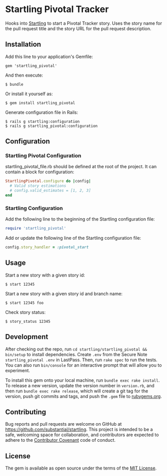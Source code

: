 # Startling Pivotal Tracker

Hooks into [Startling](https://rubygems.org/gems/startling) to start a Pivotal
Tracker story. Uses the story name for the pull request title and the story URL
for the pull request description.

## Installation

Add this line to your application's Gemfile:

    gem 'startling_pivotal'

And then execute:

    $ bundle

Or install it yourself as:

    $ gem install startling_pivotal

Generate configuration file in Rails: 

    $ rails g startling:configuration 
    $ rails g startling_pivotal:configuration 

## Configuration

### Startling Pivotal Configuration

startling_pivotal_file.rb should be defined at the root of the project. It can
contain a block for configuration:

```ruby
StartlingPivotal.configure do |config|
  # Valid story estimations
  # config.valid_estimates = [1, 2, 3]
end
```

### Startling Configuration

Add the following line to the beginning of the Startling configuration file:

```ruby
require 'startling_pivotal'
```

Add or update the following line of the Startling configuration file:

```ruby
config.story_handler = :pivotal_start
```

## Usage

Start a new story with a given story id:

    $ start 12345

Start a new story with a given story id and branch name:

    $ start 12345 foo

Check story status:

    $ story_status 12345

## Development

After checking out the repo, run `cd startling/startling_pivotal && bin/setup`
to install dependencies. Create `.env` from the Secure Note `startling_pivotal
.env` in LastPass. Then, run `rake spec` to run the tests. You can also run
`bin/console` for an interactive prompt that will allow you to experiment.

To install this gem onto your local machine, run `bundle exec rake install`.
To release a new version, update the version number in `version.rb`, and then
run `bundle exec rake release`, which will create a git tag for the version,
push git commits and tags, and push the `.gem` file to
[rubygems.org](https://rubygems.org).

## Contributing

Bug reports and pull requests are welcome on GitHub at
https://github.com/substantial/startling. This project is intended to be a safe,
welcoming space for collaboration, and contributors are expected to adhere to
the [Contributor Covenant](http://contributor-covenant.org) code of conduct.

## License

The gem is available as open source under the terms of the
[MIT License](http://opensource.org/licenses/MIT).
